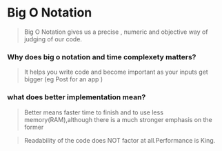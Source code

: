 # Big O Notation

> Big O Notation gives us a precise , numeric and objective way of judging of our code.

### Why does big o notation and time complexety matters?

> It helps you write code and become important as your inputs get bigger (eg Post for an app )

### what does better implementation mean?

> Better means faster time to finish and to use less memory(RAM),although there is a much stronger emphasis on the former

>Readability of the code does NOT factor at all.Performance is King.